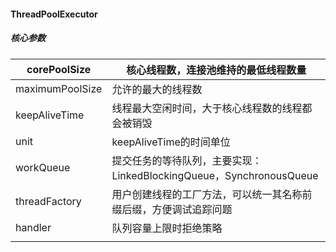 ####  ThreadPoolExecutor

#####  核心参数

| corePoolSize    | 核心线程数，连接池维持的最低线程数量                         |
| --------------- | ------------------------------------------------------------ |
| maximumPoolSize | 允许的最大的线程数                                           |
| keepAliveTime   | 线程最大空闲时间，大于核心线程数的线程都会被销毁             |
| unit            | keepAliveTime的时间单位                                      |
| workQueue       | 提交任务的等待队列，主要实现：LinkedBlockingQueue，SynchronousQueue |
| threadFactory   | 用户创建线程的工厂方法，可以统一其名称前缀后缀，方便调试追踪问题 |
| handler         | 队列容量上限时拒绝策略                                       |
|                 |                                                              |

